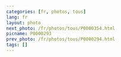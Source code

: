 ```yaml
---
categories: [fr, photos, tous]
lang: fr
layout: photo
next_photo: /fr/photos/tous/P0000354.html
picname: P0000293
prev_photo: /fr/photos/tous/P0000294.html
tags: []
---
```

